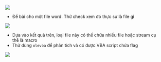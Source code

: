 
![](https://hackmd.io/_uploads/HJ3mZPFF3.png)


- Đề bài cho một file word. Thử check xem đó thực sự là file gì
 
![](https://hackmd.io/_uploads/Bk5XfPtK2.png)

- Dựa vào kết quả trên, loại file này có thể chứa nhiều file hoặc stream cụ thể là macro
- Thử dùng <code>olevba</code> để phân tích và có được VBA script chứa flag

![](https://hackmd.io/_uploads/B1N1EwtKn.png)
 
